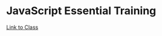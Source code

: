 # JavaScript Essential Training
[Link to Class](https://www.lynda.com/JavaScript-tutorials/JavaScript-Essential-Training/574716-2.html)

